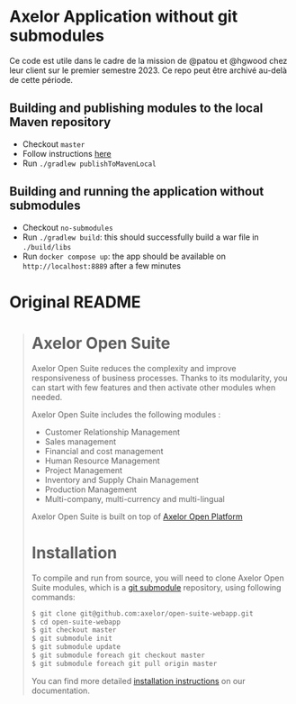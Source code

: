 # Axelor Application without git submodules

Ce code est utile dans le cadre de la mission de @patou et @hgwood chez leur client sur le premier semestre 2023. Ce repo peut être archivé au-delà de cette période.

## Building and publishing modules to the local Maven repository

- Checkout `master`
- Follow instructions [here](https://docs.axelor.com/abs/5.0/install/source/windows.html#build-from-source)
- Run `./gradlew publishToMavenLocal`

## Building and running the application without submodules

- Checkout `no-submodules`
- Run `./gradlew build`: this should successfully build a war file in `./build/libs`
- Run `docker compose up`: the app should be available on `http://localhost:8889` after a few minutes

# Original README

> Axelor Open Suite
> ================================
> 
> Axelor Open Suite reduces the complexity and improve responsiveness of business processes. Thanks to its modularity, you can start with few features and  then activate other modules when needed.
> 
> Axelor Open Suite includes the following modules :
> 
> * Customer Relationship Management
> * Sales management
> * Financial and cost management
> * Human Resource Management
> * Project Management
> * Inventory and Supply Chain Management
> * Production Management
> * Multi-company, multi-currency and multi-lingual
> 
> Axelor Open Suite is built on top of [Axelor Open Platform](https://github.com/axelor/axelor-open-platform)
> 
> 
> Installation
> ================================
> 
> To compile and run from source, you will need to clone Axelor Open Suite modules, which is a
> [git submodule](https://git-scm.com/book/en/v2/Git-Tools-Submodules) repository, using following commands:
> 
> ```bash
> $ git clone git@github.com:axelor/open-suite-webapp.git
> $ cd open-suite-webapp
> $ git checkout master
> $ git submodule init
> $ git submodule update
> $ git submodule foreach git checkout master
> $ git submodule foreach git pull origin master
> ```
> 
> You can find more detailed [installation instructions](https://docs.axelor.com/abs/5.0/install/index.html) on our documentation.
> 
